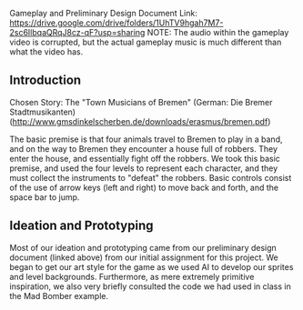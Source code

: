 Gameplay and Preliminary Design Document Link: https://drive.google.com/drive/folders/1UhTV9hgah7M7-2sc6IlbqaQRqJ8cz-qF?usp=sharing
NOTE: The audio within the gameplay video is corrupted, but the actual gameplay music is much different than what the video has.

## Introduction

Chosen Story: The "Town Musicians of Bremen" (German: Die Bremer Stadtmusikanten) (http://www.gmsdinkelscherben.de/downloads/erasmus/bremen.pdf)

The basic premise is that four animals travel to Bremen to play in a band, and on the way to Bremen they encounter a house full of robbers. They enter the house, and essentially fight 
off the robbers. We took this basic premise, and used the four levels to represent each character, and they must collect the instruments to "defeat" the robbers. Basic controls consist 
of the use of arrow keys (left and right) to move back and forth, and the space bar to jump.

## Ideation and Prototyping

Most of our ideation and prototyping came from our preliminary design document (linked above) from our initial assignment for this project. We began to get our art style for the game
as we used AI to develop our sprites and level backgrounds. Furthermore, as mere extremely primitive inspiration, we also very briefly consulted the code we had used in class in the 
Mad Bomber example. 
